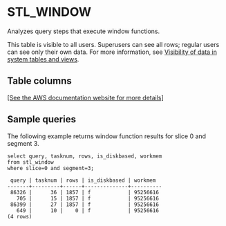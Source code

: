# STL\_WINDOW<a name="r_STL_WINDOW"></a>

Analyzes query steps that execute window functions\.

This table is visible to all users\. Superusers can see all rows; regular users can see only their own data\. For more information, see [Visibility of data in system tables and views](c_visibility-of-data.md)\.

## Table columns<a name="r_STL_WINDOW-table-columns"></a>

[\[See the AWS documentation website for more details\]](http://docs.aws.amazon.com/redshift/latest/dg/r_STL_WINDOW.html)

## Sample queries<a name="r_STL_WINDOW-sample-queries"></a>

The following example returns window function results for slice 0 and segment 3\. 

```
select query, tasknum, rows, is_diskbased, workmem
from stl_window
where slice=0 and segment=3;
```

```
 query | tasknum | rows | is_diskbased | workmem
-------+---------+------+--------------+----------
 86326 |      36 | 1857 | f            | 95256616
   705 |      15 | 1857 | f            | 95256616
 86399 |      27 | 1857 | f            | 95256616
   649 |      10 |    0 | f            | 95256616
(4 rows)
```